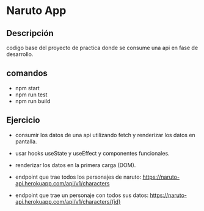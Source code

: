 # Naruto App

## Descripción

codigo base del proyecto de practica donde se consume una api en fase de desarrollo.

## comandos

- npm start
- npm run test
- npm run build

## Ejercicio

- consumir los datos de una api utilizando fetch y renderizar los datos en pantalla.
- usar hooks useState y useEffect y componentes funcionales.
- renderizar los datos en la primera carga (DOM).

- endpoint que trae todos los personajes de naruto:
  https://naruto-api.herokuapp.com/api/v1/characters
- endpoint que trae un personaje con todos sus datos:
  https://naruto-api.herokuapp.com/api/v1/characters/{id}
